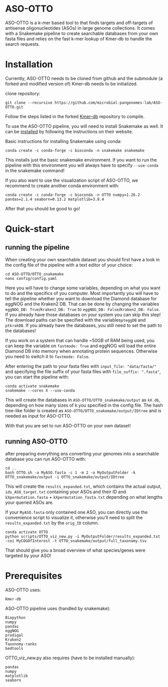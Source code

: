 # ASO-OTTO
ASO-OTTO is a k-mer based tool to that finds targets and off-targets of antisense oligonucleotides (ASOs) in large genome collections. It comes with a Snakemake pipeline to create searchable databases from your own fasta files and relies on the fast k-mer lookup of Kmer-db to handle the search requests.


# Installation

Currently, ASO-OTTO needs to be cloned from github and the submodule (a forked and modified version of) Kmer-db needs to be initialized.

clone repository:
```
git clone --recursive https://github.com/microbial-pangenomes-lab/ASO-OTTO.git
```

Follow the steps listed in the forked [Kmer-db](https://github.com/haneubau/kmer-db_stdout_noInfo) repository to compile.


To use the ASO-OTTO pipeline, you will need to install Snakemake as well. It can be [installed](https://snakemake.readthedocs.io/en/stable/getting_started/installation.html) by following the instructions on their website.

Basic instructions for installing Snakemake using conda:
```
conda create -c conda-forge -c bioconda -n snakemake snakemake 
```  
This installs just the basic snakemake environment. If you want to run the pipeline with this environment you will always have to specify `--use-conda` in the snakemake command!

If you also want to use the visualization script of ASO-OTTO, we recommend to create another conda environment with:
```
conda create -c conda-forge -c bioconda -n OTTO numpy=1.26.2 pandas=2.1.4 seaborn=0.13.2 matplotlib=3.8.4
```

After that you should be good to go!

# Quick-start

## running the pipeline
When creating your own searchable dataset you should first have a look in the config file of the pipeline with a text editor of your choice:

```
cd ASO-OTTO/OTTO_snakemake
nano config/config.yaml
```
Here you will have to change some variables, depending on what you want to do and the specifics of you computer.
Most importantly you will have to tell the pipeline whether you want to download the Diamond database for eggNOG and the Kraken2 DB.
That can be done by changing the variables `eggNOG_DB: True`/`Kraken2_DB: True` to `eggNOG_DB: False`/`Kraken2_DB: False`.
If you already have those databases on your system you can skip this step!
The download paths can be specified with the variables`pteggDB` and `ptkrakDB`. If you already have the databases, you still need to set the path to the databases!

If you work on a system that can handle ~50GB of RAM being used, you can keep the variable on `fastmode: True` and eggNOG will load the entire Diamond DB into memory when annotating protein sequences. Otherwise you need to switch it to `fastmode: False`. 


After entering the path to your fasta files with `input_file: "data/fasta/"` and specifying the file suffix of your fasta files with `file_suffix: ".fasta"`, you can start the pipeline with:

```
conda activate snakemake
snakemake --cores X --use-conda
```

This will create the databases in `ASO-OTTO/OTTO_snakemake/output` as `kX.db`, depending on how many sizes of k you specified in the config file.
The hash tree-like folder is created as `ASO-OTTO/OTTO_snakemake/output/IDtree` and is needed as input for ASO-OTTO.

With that you are set to run ASO-OTTO on your own dataset!

## running ASO-OTTO
after preparing everything ans converting your genomes into a searchable database you can run ASO-OTTO with:
```
cd ..
bash OTTO.sh -a MyASO.fasta -c 1 -m 2 -o MyOutputFolder -k OTTO_snakemake/output -i OTTO_snakemake/output/IDtree
```

This will create the `results_expanded.txt`, which contains the actual output, `idx_ASO_target.txt` containing your ASOs and their ID and `kXpermutation.fasta` + `kXpermutation_fasta.txt` depending on what lengths your queried ASOs are.

If your `MyASO.fasta` only contained one ASO, you can directly use the convenience script to visualize it, otherwise you'll need to split the `results_expanded.txt` by the `orig_ID` column.
```
conda activate OTTO
python scripts/OTTO_viz_new.py -i MyOutputFolder/results_expanded.txt -coi MyCOGOfInterest -t OTTO_snakemake/output/full_taxonomy.tsv 
```

That should give you a broad overview of what species/genes were targeted by your ASO!

# Prerequisites
ASO-OTTO uses:
```
Kmer-db
```

ASO-OTTO pipeline uses (handled by snakemake):
```
Biopython
numpy
pandas
eggNOG
prodigal
Kraken2
Taxonomy-ranks
bedtools
```

OTTO_viz_new.py also requires (have to be installed manually):
```
pandas
numpy
matplotlib 
seaborn
```
